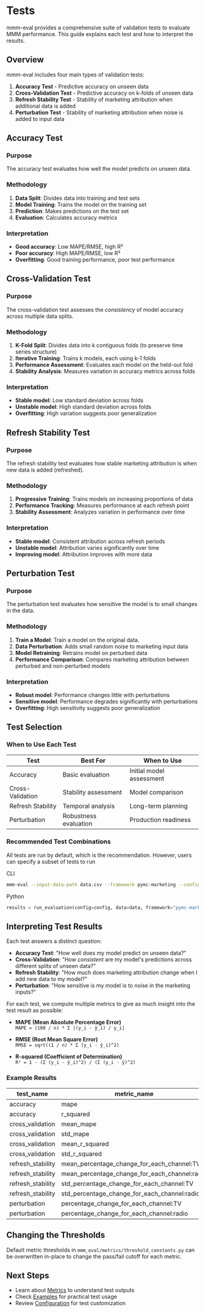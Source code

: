 # Tests

mmm-eval provides a comprehensive suite of validation tests to evaluate MMM performance. This guide explains each test and how to interpret the results.

## Overview

mmm-eval includes four main types of validation tests:

1. **Accuracy Test** - Predictive accuracy on unseen data
2. **Cross-Validation Test** - Predictive accuracy on k-folds of unseen data
3. **Refresh Stability Test** - Stability of marketing attribution when additional data is added
4. **Perturbation Test** - Stability of marketing attribution when noise is added to input data

## Accuracy Test

### Purpose

The accuracy test evaluates how well the model predicts on unseen data.

### Methodology

1. **Data Split**: Divides data into training and test sets
2. **Model Training**: Trains the model on the training set
3. **Prediction**: Makes predictions on the test set
4. **Evaluation**: Calculates accuracy metrics

### Interpretation

- **Good accuracy**: Low MAPE/RMSE, high R²
- **Poor accuracy**: High MAPE/RMSE, low R²
- **Overfitting**: Good training performance, poor test performance

## Cross-Validation Test

### Purpose

The cross-validation test assesses the *consistency* of model accuracy across multiple data splits.

### Methodology

1. **K-Fold Split**: Divides data into k contiguous folds (to preserve time series structure)
2. **Iterative Training**: Trains k models, each using k-1 folds
3. **Performance Assessment**: Evaluates each model on the held-out fold
4. **Stability Analysis**: Measures variation in accuracy metrics across folds

### Interpretation

- **Stable model**: Low standard deviation across folds
- **Unstable model**: High standard deviation across folds
- **Overfitting**: High variation suggests poor generalization

## Refresh Stability Test

### Purpose

The refresh stability test evaluates how stable marketing attribution is when new data is added (refreshed).

### Methodology

1. **Progressive Training**: Trains models on increasing proportions of data
2. **Performance Tracking**: Measures performance at each refresh point
3. **Stability Assessment**: Analyzes variation in performance over time

### Interpretation

- **Stable model**: Consistent attribution across refresh periods
- **Unstable model**: Attribution varies significantly over time
- **Improving model**: Attribution improves with more data

## Perturbation Test

### Purpose

The perturbation test evaluates how sensitive the model is to small changes in the data.

### Methodology

1. **Train a Model**: Train a model on the original data.
2. **Data Perturbation**: Adds small random noise to marketing input data
3. **Model Retraining**: Retrains model on perturbed data
4. **Performance Comparison**: Compares marketing attribution between perturbed and non-perturbed models


### Interpretation

- **Robust model**: Performance changes little with perturbations
- **Sensitive model**: Performance degrades significantly with perturbations
- **Overfitting**: High sensitivity suggests poor generalization

## Test Selection

### When to Use Each Test

| Test | Best For | When to Use |
|------|----------|-------------|
| Accuracy | Basic evaluation | Initial model assessment |
| Cross-Validation | Stability assessment | Model comparison |
| Refresh Stability | Temporal analysis | Long-term planning |
| Perturbation | Robustness evaluation | Production readiness |

### Recommended Test Combinations
All tests are run by default, which is the recommendation. However, users can specify a subset of tests to run

CLI
```bash
mmm-eval --input-data-path data.csv --framework pymc-marketing --config-path config.json --output-path results/ --test-names accuracy cross_validation
```

Python
```python
results = run_evaluation(config=config, data=data, framework="pymc-marketing", test_names = ("accuracy","cross_validation"))
```

## Interpreting Test Results

Each test answers a distinct question:

* **Accuracy Test**: "How well does my model predict on unseen data?"
* **Cross-Validation**: "How *consistent* are my model's predictions across different splits of unseen data?"
* **Refresh Stability**: "How much does marketing attribution change when I add new data to my model?"
* **Perturbation**: "How sensitive is my model is to noise in the marketing inputs?"

For each test, we compute multiple metrics to give as much insight into the test result as possible: 

* **MAPE (Mean Absolute Percentage Error)**  
  `MAPE = (100 / n) * Σ |(y_i - ŷ_i) / y_i|`

* **RMSE (Root Mean Square Error)**  
  `RMSE = sqrt((1 / n) * Σ (y_i - ŷ_i)^2)`

* **R-squared (Coefficient of Determination)**  
  `R² = 1 - (Σ (y_i - ŷ_i)^2) / (Σ (y_i - ȳ)^2)`

### Example Results

|     test_name     |                  metric_name                  | metric_value | metric_pass |
|-------------------|-----------------------------------------------|--------------|-------------|
| accuracy          | mape                                          | 0.121        | False       |
| accuracy          | r_squared                                     | -0.547       | False       |
| cross_validation  | mean_mape                                     | 0.084        | False       |
| cross_validation  | std_mape                                      | 0.058        | False       |
| cross_validation  | mean_r_squared                                | -7.141       | False       |
| cross_validation  | std_r_squared                                 | 9.686        | False       |
| refresh_stability | mean_percentage_change_for_each_channel:TV    | 0.021        | False       |
| refresh_stability | mean_percentage_change_for_each_channel:radio | 0.369        | False       |
| refresh_stability | std_percentage_change_for_each_channel:TV     | 0.021        | False       |
| refresh_stability | std_percentage_change_for_each_channel:radio  | 0.397        | False       |
| perturbation      | percentage_change_for_each_channel:TV         | 0.005        | False       |
| perturbation      | percentage_change_for_each_channel:radio      | 0.112        | False       |


## Changing the Thresholds
Default metric thresholds in `mmm_eval/metrics/threshold_constants.py` can be overwritten in-place to change the pass/fail cutoff for each metric.


## Next Steps

- Learn about [Metrics](metrics.md) to understand test outputs
- Check [Examples](examples/basic-usage.md) for practical test usage
- Review [Configuration](getting-started/configuration.md) for test customization 